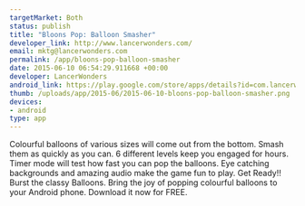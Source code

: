 ```yaml
--- 
targetMarket: Both
status: publish
title: "Bloons Pop: Balloon Smasher"
developer_link: http://www.lancerwonders.com/
email: mktg@lancerwonders.com
permalink: /app/bloons-pop-balloon-smasher
date: 2015-06-10 06:54:29.911668 +00:00
developer: LancerWonders
android_link: https://play.google.com/store/apps/details?id=com.lancerwonders.balloon
thumb: /uploads/app/2015-06/2015-06-10-bloons-pop-balloon-smasher.png
devices: 
- android
type: app
---
```


 Colourful balloons of various sizes will come out from the bottom. Smash them as quickly as you can.
 6 different levels keep you engaged for hours. Timer mode will test how fast you can pop the balloons.
 Eye catching backgrounds and amazing audio make the game fun to play.
 Get Ready!! Burst the classy Balloons. Bring the joy of popping colourful balloons to your Android phone.
 Download it now for FREE.

